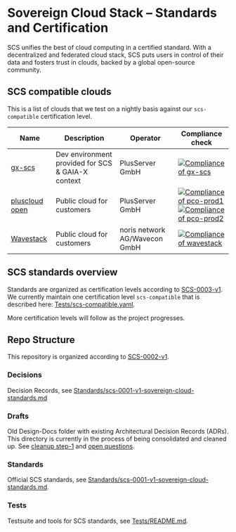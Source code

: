 # Sovereign Cloud Stack – Standards and Certification

SCS unifies the best of cloud computing in a certified standard. With a decentralized and federated cloud stack, SCS puts users in control of their data and fosters trust in clouds, backed by a global open-source community.

## SCS compatible clouds

This is a list of clouds that we test on a nightly basis against our `scs-compatible` certification level.

| Name | Description | Operator | Compliance check |
| ---- | ----------- | -------- | ---------- |
| [gx-scs](https://github.com/SovereignCloudStack/docs/blob/main/community/contribute/cloud-resources/plusserver-gx-scs.md) | Dev environment provided for SCS & GAIA-X context | PlusServer GmbH | [![Compliance of gx-scs](https://github.com/SovereignCloudStack/standards/actions/workflows/check-gx-scs.yml/badge.svg)](https://github.com/SovereignCloudStack/standards/actions/workflows/check-gx-scs.yml) |
| [pluscloud open](https://www.plusserver.com/en/products/pluscloud-open) | Public cloud for customers | PlusServer GmbH | [![Compliance of pco-prod1](https://github.com/SovereignCloudStack/standards/actions/workflows/check-pco-prod1.yml/badge.svg)](https://github.com/SovereignCloudStack/standards/actions/workflows/check-pco-prod1.yml) <br /> [![Compliance of pco-prod2](https://github.com/SovereignCloudStack/standards/actions/workflows/check-pco-prod2.yml/badge.svg)](https://github.com/SovereignCloudStack/standards/actions/workflows/check-pco-prod2.yml)
| [Wavestack](https://www.noris.de/wavestack-cloud/) | Public cloud for customers | noris network AG/Wavecon GmbH | [![Compliance of wavestack](https://github.com/SovereignCloudStack/standards/actions/workflows/check-wavestack.yml/badge.svg)](https://github.com/SovereignCloudStack/standards/actions/workflows/check-wavestack.yml)

## SCS standards overview

Standards are organized as certification levels according to [SCS-0003-v1](Standards/scs-0003-v1-sovereign-cloud-standards-yaml.md). We currently maintain one certification level `scs-compatible` that is described here: [Tests/scs-compatible.yaml](Tests/scs-compatible.yaml).

More certification levels will follow as the project progresses.

## Repo Structure

This repository is organized according to [SCS-0002-v1](Decisions/scs-0002-v1-standards-docs-org.md).

### Decisions

Decision Records, see [Standards/scs-0001-v1-sovereign-cloud-standards.md](Standards/scs-0001-v1-sovereign-cloud-standards.md#types-of-documents)

### Drafts

Old Design-Docs folder with existing Architectural Decision Records (ADRs). This directory is currently in the process of being consolidated and cleaned up. See [cleanup step-1](Decisions/scs-0002-v1-standards-docs-org.md#suggested-cleanup-step-1) and [open questions](Decisions/scs-0002-v1-standards-docs-org.md#open-questions).

### Standards

Official SCS standards, see [Standards/scs-0001-v1-sovereign-cloud-standards.md](Standards/scs-0001-v1-sovereign-cloud-standards.md).

### Tests

Testsuite and tools for SCS standards, see [Tests/README.md](Tests/README.md).
